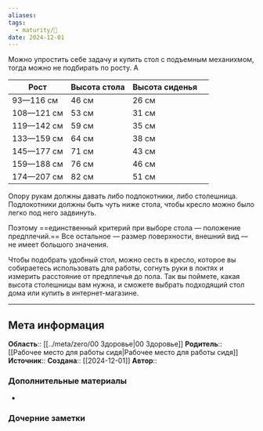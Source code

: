 ```yaml
---
aliases: 
tags:
  - maturity/🌱
date: 2024-12-01
---
```

Можно упростить себе задачу и купить стол с подъемным механихмом, тогда можно не подбирать по росту. А 

| Рост       | Высота стола | Высота сиденья |     |
| ---------- | ------------ | -------------- | --- |
| 93—116 см  | 46 см        | 26 см          |     |
| 108—121 см | 53 см        | 31 см          |     |
| 119—142 см | 59 см        | 35 см          |     |
| 133—159 см | 64 см        | 38 см          |     |
| 145—177 см | 71 см        | 43 см          |     |
| 159—188 см | 76 см        | 46 см          |     |
| 174—207 см | 82 см        | 51 см          |     |

Опору рукам должны давать либо подлокотники, либо столешница. Подлокотники должны быть чуть ниже стола, чтобы кресло можно было легко под него задвинуть.

Поэтому ==единственный критерий при выборе стола — положение предплечий.== Все остальное — размер поверхности, внешний вид — не имеет большого значения.

Чтобы подобрать удобный стол, можно сесть в кресло, которое вы собираетесь использовать для работы, согнуть руки в локтях и измерить расстояние от предплечья до пола. Так вы поймете, какая высота столешницы вам нужна, и сможете выбрать подходящий стол дома или купить в интернет-магазине.

***
## Мета информация
**Область**:: [[../meta/zero/00 Здоровье|00 Здоровье]]
**Родитель**:: [[Рабочее место для работы сидя|Рабочее место для работы сидя]]
**Источник**:: 
**Создана**:: [[2024-12-01]]
**Автор**:: 
### Дополнительные материалы
- 

### Дочерние заметки
<!-- QueryToSerialize: LIST FROM [[]] WHERE contains(Родитель, this.file.link) or contains(parents, this.file.link) -->

